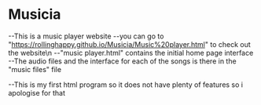 # Musicia

--This is a music player website
--you can go to "https://rollinghappy.github.io/Musicia/Music%20player.html" to check out the website\n
--"music player.html" contains the initial home page interface
--The audio files and the interface for each of the songs is there in the "music files" file

--This is my first html program so it does not have plenty of features so i apologise for that
